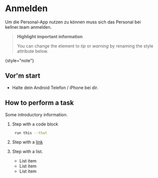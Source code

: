 # Anmelden

Um die Personal-App nutzen zu können muss sich das Personal bei kellner.team anmelden.

> **Highlight important information**
>
> You can change the element to *tip* or *warning* by renaming the style attribute below.
>
{style="note"}

## Vor'm start

- Halte dein Android Telefon / iPhone bei dir.

## How to perform a task

Some introductory information.

1. Step with a code block

   ```bash
    run this --that
   ```

2. Step with a [link](https://www.jetbrains.com)

3. Step with a list.
   - List item
   - List item
   - List item